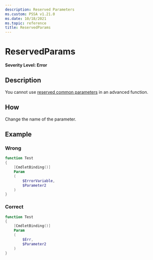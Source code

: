 ```yaml
---
description: Reserved Parameters
ms.custom: PSSA v1.21.0
ms.date: 10/18/2021
ms.topic: reference
title: ReservedParams
---
```

# ReservedParams

**Severity Level: Error**

## Description

You cannot use [reserved common parameters](https://learn.microsoft.com/en-us/powershell/module/microsoft.powershell.core/about/about_commonparameters) in an advanced function.

## How

Change the name of the parameter.

## Example

### Wrong

```powershell
function Test
{
    [CmdletBinding()]
    Param
    (
        $ErrorVariable,
        $Parameter2
    )
}
```

### Correct

```powershell
function Test
{
    [CmdletBinding()]
    Param
    (
        $Err,
        $Parameter2
    )
}
```
